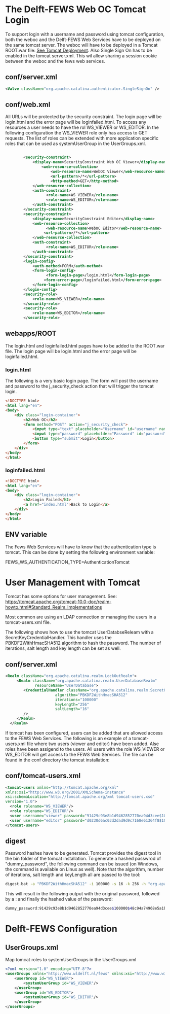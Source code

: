 # The Delft-FEWS Web OC Tomcat Login

To support login with a username and password using tomcat configuration, both the weboc and the Delft-FEWS Web Services have to be deployed on the same tomcat server.
The weboc will have to be deployed in a Tomcat ROOT.war file: [See Tomcat Deployment](../deployments/README.md).
Also Single Sign On has to be enabled in the tomcat server.xml. This wil allow sharing a session cookie between the weboc and the fews web services.

## conf/server.xml

``` xml
<Valve className="org.apache.catalina.authenticator.SingleSignOn" />
```

## conf/web.xml

All URLs will be protected by the security constraint. 
The login page will be login.html and the error page will be loginfailed.html.
To access any resources a user needs to have the rol WS_VIEWER or WS_EDITOR.
In the following configuration the WS_VIEWER role only has access to GET requests.
The list of roles can be extended with more application specific roles that can be used as systemUserGroup in the UserGroups.xml. 

``` xml

	    <security-constraint>
            <display-name>SecurityConstraint Web OC Viewer</display-name>
                <web-resource-collection>
                    <web-resource-name>WebOC Viewer</web-resource-name>
                    <url-pattern>/*</url-pattern>
                    <http-method>GET</http-method>
            </web-resource-collection>
            <auth-constraint>
                  <role-name>WS_VIEWER</role-name>
                  <role-name>WS_EDITOR</role-name>
            </auth-constraint>
        </security-constraint>
	    <security-constraint>
            <display-name>SecurityConstraint Editor</display-name>
            <web-resource-collection>
                  <web-resource-name>WebOC Editor</web-resource-name>
                 <url-pattern>/*</url-pattern>
            </web-resource-collection>
            <auth-constraint>
                  <role-name>WS_EDITOR</role-name>
            </auth-constraint>
        </security-constraint>
        <login-config>
            <auth-method>FORM</auth-method>
            <form-login-config>
                  <form-login-page>/login.html</form-login-page>
                 <form-error-page>/loginfailed.html</form-error-page>
            </form-login-config>
        </login-config>
        <security-role>
            <role-name>WS_VIEWER</role-name>
        </security-role>
        <security-role>
            <role-name>WS_EDITOR</role-name>
        </security-role>
```

## webapps/ROOT
The login.html and loginfailed.html pages have to be added to the ROOT.war file.
The login page will be login.html and the error page will be loginfailed.html.

### login.html
The following is a very basic login page. The form will post the username and password to the j_security_check action that will trigger the tomcat login.
``` html
<!DOCTYPE html>
<html lang="en">
<body>
    <div class="login-container">
        <h2>Web OC</h2>
        <form method="POST" action="j_security_check">
            <input type="text" placeholder="Username" id="username" name="j_username" required>
            <input type="password" placeholder="Password" id="password" name="j_password" required>
            <button type="submit">Login</button>
        </form>
    </div>
</body>
</html>
```


### loginfailed.html

``` html
<!DOCTYPE html>
<html lang="en">
<body>
    <div class="login-container">
        <h2>Login Failed</h2>
        <a href="index.html">Back to Login</a>
    </div>
</body>
</html>
```

## ENV variable
The Fews Web Services will have to know that the authentication type is tomcat. This can be done by setting the following environment variable:

FEWS_WS_AUTHENTICATION_TYPE=AuthenticationTomcat


# User Management with Tomcat

Tomcat has some options for user management. See:
https://tomcat.apache.org/tomcat-10.0-doc/realm-howto.html#Standard_Realm_Implementations

Most common are using an LDAP connection or managing the users in a tomcat-users.xml file.

The following shows how to use the tomcat UserDatabseReleam with a SecretKeyCredentialHandler. 
This handler uses the PBKDF2WithHmacSHA512 algorithm to hash the password. The number of iterations, salt length and key length can be set as well.

## conf/server.xml

``` xml
<Realm className="org.apache.catalina.realm.LockOutRealm">
     <Realm className="org.apache.catalina.realm.UserDatabaseRealm"
             resourceName="UserDatabase">
        <CredentialHandler className="org.apache.catalina.realm.SecretKeyCredentialHandler"
                      algorithm="PBKDF2WithHmacSHA512"
                      iterations="100000"
                      keyLength="256"
                      saltLength="16"
        />
     </Realm>
  </Realm>
```

If tomcat has been configured, users can be added that are allowed access to the FEWS Web Services.
The following is an example of a tomcat-users.xml file where two users (viewer and editor) have been added. Alse roles have been assigend to the users.
All users with the role WS_VIEWER or WS_EDITOR will get access to the FEWS Web Services. The file can be found in the conf directory the tomcat installation:

## conf/tomcat-users.xml

``` xml
<tomcat-users xmlns="http://tomcat.apache.org/xml"
xmlns:xsi="http://www.w3.org/2001/XMLSchema-instance"
xsi:schemaLocation="http://tomcat.apache.org/xml tomcat-users.xsd"
version="1.0">
  <role rolename="WS_VIEWER"/>
  <role rolename="WS_EDITOR"/>
  <user username="viewer" password="91429c93e8b1d9462852770ea94d3cee$100000$48c94a74968e5a1b5df394a50c27effeb330553b66dc75d7840a9beb25a2ce90" roles="WS_VIEWER"/>
  <user username="editor" password="d0230d6ac03d2dad9d9c7168e61364f8$100000$b3b6ee84a6dbe1dd7cbe2ef9c2b5e0366ab3116d1f980038d91b81987e3a43b4" roles="WS_VIEWER,WS_EDITOR"/>
</tomcat-users>
```

## digest

Password hashes have to be generated. Tomcat provides the digest tool in the bin folder of the tomcat installation. 
To generate a hashed passwrod of "dummy_password", the following command can be issued (on Windows, the command is available on Linux as well). 
Note that the algorithm, number of iterations, salt length and keyLength all are passed to the tool:

``` bash
digest.bat -a "PBKDF2WithHmacSHA512" -i 100000 -s 16 -k 256 -h "org.apache.catalina.realm.SecretKeyCredentialHandler" dummy_password
```
This will result in the following output with the original password, followed by a : and finally the hashed value of the password:
``` bash
dummy_password:91429c93e8b1d9462852770ea94d3cee$100000$48c94a74968e5a1b5df394a50c27effeb330553b66dc75d7840a9beb25a2ce90
```

# Delft-FEWS Configuration

## UserGroups.xml

Map tomcat roles to systemUserGroups in the UserGroups.xml

``` xml
<?xml version="1.0" encoding="UTF-8"?>
<userGroups xmlns="http://www.wldelft.nl/fews" xmlns:xsi="http://www.w3.org/2001/XMLSchema-instance" xsi:schemaLocation="http://www.wldelft.nl/fews http://fews.wldelft.nl/schemas/version1.0/userGroups.xsd">
	<userGroup id="WS_VIEWER">
		<systemUserGroup id="WS_VIEWER"/>
	</userGroup>
	<userGroup id="WS_EDITOR">
		<systemUserGroup id="WS_EDITOR"/>
	</userGroup>
</userGroups>
```
